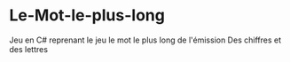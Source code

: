 # Le-Mot-le-plus-long
Jeu en C#  reprenant le jeu le mot le plus long de l'émission Des chiffres et des lettres
